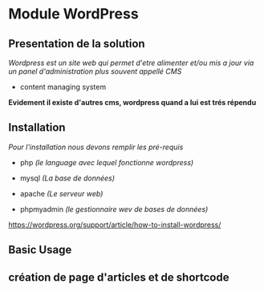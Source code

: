 # Module WordPress 



## Presentation de la solution

_Wordpress est un site web qui permet d'etre alimenter et/ou mis a jour via un panel d'administration plus souvent appellé CMS_

* content managing system 

**Evidement il existe d'autres cms, wordpress quand a lui est trés répendu**

## Installation
_Pour l'installation nous devons remplir les pré-requis_

* php _(le language avec lequel fonctionne wordpress)_

* mysql _(La base de données)_

* apache _(Le serveur web)_

* phpmyadmin _(le gestionnaire wev de bases de données)_

https://wordpress.org/support/article/how-to-install-wordpress/

## Basic Usage

## création de page d'articles et de shortcode 



